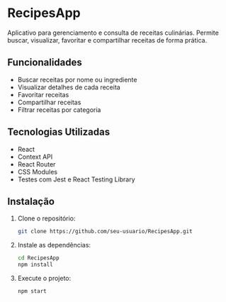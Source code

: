 # RecipesApp

Aplicativo para gerenciamento e consulta de receitas culinárias. Permite buscar, visualizar, favoritar e compartilhar receitas de forma prática.

## Funcionalidades

- Buscar receitas por nome ou ingrediente
- Visualizar detalhes de cada receita
- Favoritar receitas
- Compartilhar receitas
- Filtrar receitas por categoria

## Tecnologias Utilizadas

- React
- Context API
- React Router
- CSS Modules
- Testes com Jest e React Testing Library

## Instalação

1. Clone o repositório:
   ```bash
   git clone https://github.com/seu-usuario/RecipesApp.git
   ```
2. Instale as dependências:
   ```bash
   cd RecipesApp
   npm install
   ```
3. Execute o projeto:
   ```bash
   npm start
   ```
